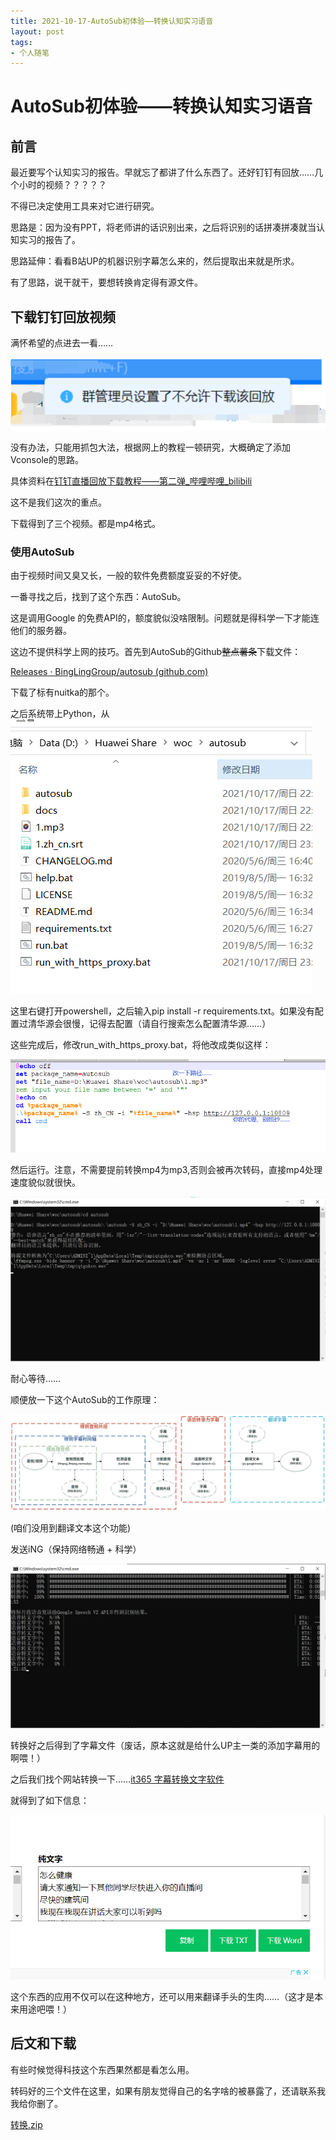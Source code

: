 ```yaml
---
title: 2021-10-17-AutoSub初体验——转换认知实习语音
layout: post
tags: 
- 个人随笔
---
```


# AutoSub初体验——转换认知实习语音

## 前言

最近要写个认知实习的报告。早就忘了都讲了什么东西了。还好钉钉有回放……几个小时的视频？？？？？

不得已决定使用工具来对它进行研究。

思路是：因为没有PPT，将老师讲的话识别出来，之后将识别的话拼凑拼凑就当认知实习的报告了。

思路延伸：看看B站UP的机器识别字幕怎么来的，然后提取出来就是所求。

有了思路，说干就干，要想转换肯定得有源文件。

## 下载钉钉回放视频

满怀希望的点进去一看……

![image-20211017235059501](../../src/assets/img/image-20211017235059501.png)

没有办法，只能用抓包大法，根据网上的教程一顿研究，大概确定了添加Vconsole的思路。

具体资料在[钉钉直播回放下载教程——第二弹_哔哩哔哩_bilibili](https://www.bilibili.com/video/BV1Vq4y1u7cM/)

这不是我们这次的重点。

下载得到了三个视频。都是mp4格式。

### 使用AutoSub

由于视频时间又臭又长，一般的软件免费额度妥妥的不好使。

一番寻找之后，找到了这个东西：AutoSub。

这是调用Google 的免费API的，额度貌似没啥限制。问题就是得科学一下才能连他们的服务器。

这边不提供科学上网的技巧。首先到AutoSub的Github~~整点薯条~~下载文件：

[Releases · BingLingGroup/autosub (github.com)](https://github.com/BingLingGroup/autosub/releases)

下载了标有nuitka的那个。

之后系统带上Python，从![image-20211017235544702](../../src/assets/img/image-20211017235544702.png)

这里右键打开powershell，之后输入pip install -r requirements.txt。如果没有配置过清华源会很慢，记得去配置（请自行搜索怎么配置清华源……）

这些完成后，修改run_with_https_proxy.bat，将他改成类似这样：

![image-20211018000512875](../../src/assets/img/image-20211018000512875.png)

然后运行。注意，不需要提前转换mp4为mp3,否则会被再次转码，直接mp4处理速度貌似就很快。

![image-20211018000808237](../../src/assets/img/image-20211018000808237.png)

耐心等待……

顺便放一下这个AutoSub的工作原理：

![workflow.zh-Hans](../../src/assets/img/workflow.zh-Hans.png)

(咱们没用到翻译文本这个功能)

发送iNG（保持网络畅通 + 科学）

![image-20211018001122915](../../src/assets/img/image-20211018001122915.png)

转换好之后得到了字幕文件（废话，原本这就是给什么UP主一类的添加字幕用的啊喂！）

之后我们找个网站转换一下……[it365 字幕转换文字软件](https://it365.gitlab.io/zh-cn/srt-to-txt/)

就得到了如下信息：

![image-20211018110159909](../../src/assets/img/image-20211018110159909.png)

这个东西的应用不仅可以在这种地方，还可以用来翻译手头的生肉……（这才是本来用途吧喂！）

## 后文和下载

有些时候觉得科技这个东西果然都是看怎么用。

转码好的三个文件在这里，如果有朋友觉得自己的名字啥的被暴露了，还请联系我我给你删了。

 [转换.zip](..\..\src\assets\转换.zip) 

